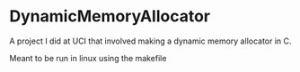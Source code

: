 # DynamicMemoryAllocator
A project I did at UCI that involved making a dynamic memory allocator in C. 

Meant to be run in linux using the makefile
